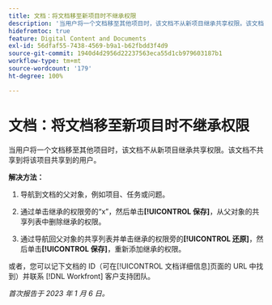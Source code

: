 ```yaml
---
title: 文档：将文档移至新项目时不继承权限
description: '当用户将一个文档移至其他项目时，该文档不从新项目继承共享权限。该文档不共享到将该项目共享到的用户。 '
hidefromtoc: true
feature: Digital Content and Documents
exl-id: 56dfaf55-7438-4569-b9a1-b62fbdd3f4d9
source-git-commit: 1940d4d2956d22237563eca55d1cb979603187b1
workflow-type: tm+mt
source-wordcount: '179'
ht-degree: 100%

---
```


# 文档：将文档移至新项目时不继承权限

<!-- This Known Issue is on the TOC for both Workfront and Workfront Proof-->

<!--Won't fix tab: Valid issue, won't fix.-->

当用户将一个文档移至其他项目时，该文档不从新项目继承共享权限。该文档不共享到将该项目共享到的用户。

**解决方法：**

1. 导航到文档的父对象，例如项目、任务或问题。

1. 通过单击继承的权限旁的“x”，然后单击&#x200B;**[!UICONTROL 保存]**，从父对象的共享列表中删除继承的权限。

1. 通过导航回父对象的共享列表并单击继承的权限旁的&#x200B;**[!UICONTROL 还原]**，然后单击&#x200B;**[!UICONTROL 保存]**，重新添加继承的权限。

或者，您可以记下文档的 ID（可在[!UICONTROL 文档详细信息]页面的 URL 中找到）并联系 [!DNL Workfront] 客户支持团队。

_首次报告于 2023 年 1 月 6 日。_



<!--CHECK ME - 1 VIEW APRIL-JUNE 2025-->
